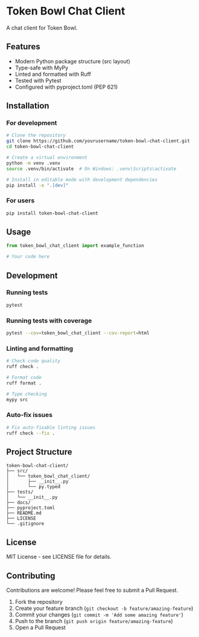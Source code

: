 # Token Bowl Chat Client

A chat client for Token Bowl.

## Features

- Modern Python package structure (src layout)
- Type-safe with MyPy
- Linted and formatted with Ruff
- Tested with Pytest
- Configured with pyproject.toml (PEP 621)

## Installation

### For development

```bash
# Clone the repository
git clone https://github.com/yourusername/token-bowl-chat-client.git
cd token-bowl-chat-client

# Create a virtual environment
python -m venv .venv
source .venv/bin/activate  # On Windows: .venv\Scripts\activate

# Install in editable mode with development dependencies
pip install -e ".[dev]"
```

### For users

```bash
pip install token-bowl-chat-client
```

## Usage

```python
from token_bowl_chat_client import example_function

# Your code here
```

## Development

### Running tests

```bash
pytest
```

### Running tests with coverage

```bash
pytest --cov=token_bowl_chat_client --cov-report=html
```

### Linting and formatting

```bash
# Check code quality
ruff check .

# Format code
ruff format .

# Type checking
mypy src
```

### Auto-fix issues

```bash
# Fix auto-fixable linting issues
ruff check --fix .
```

## Project Structure

```
token-bowl-chat-client/
├── src/
│   └── token_bowl_chat_client/
│       ├── __init__.py
│       └── py.typed
├── tests/
│   └── __init__.py
├── docs/
├── pyproject.toml
├── README.md
├── LICENSE
└── .gitignore
```

## License

MIT License - see LICENSE file for details.

## Contributing

Contributions are welcome! Please feel free to submit a Pull Request.

1. Fork the repository
2. Create your feature branch (`git checkout -b feature/amazing-feature`)
3. Commit your changes (`git commit -m 'Add some amazing feature'`)
4. Push to the branch (`git push origin feature/amazing-feature`)
5. Open a Pull Request
